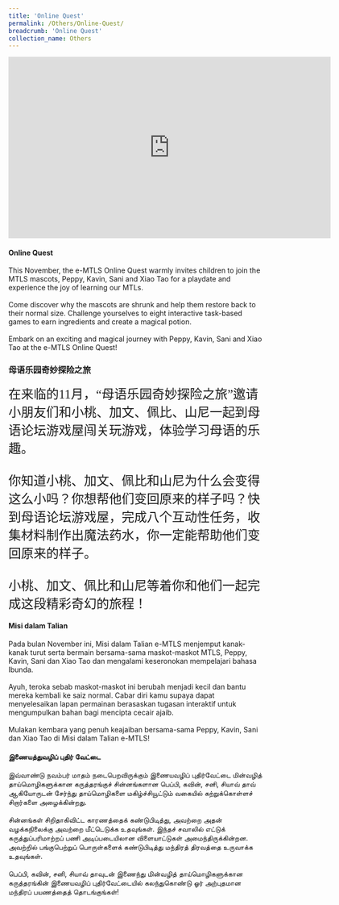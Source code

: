 ```yaml
---
title: 'Online Quest'
permalink: /Others/Online-Quest/
breadcrumb: 'Online Quest'
collection_name: Others
---
```


<!-- Global site tag (gtag.js) - Google Ads: 726049306 -->
<script async src="https://www.googletagmanager.com/gtag/js?id=AW-726049306"></script>
<script>
  window.dataLayer = window.dataLayer || [];
  function gtag(){dataLayer.push(arguments);}
  gtag('js', new Date());

  gtag('config', 'AW-726049306');
</script>
<iframe src="https://player.vimeo.com/video/452631885" width="640" height="360" frameborder="0" allow="autoplay; fullscreen" allowfullscreen></iframe>
<h4>Online Quest</h4>
<span style="text-align:justify;">This November, the e-MTLS Online Quest warmly invites children to join the MTLS mascots, Peppy, Kavin, Sani and Xiao Tao for a playdate and experience the joy of learning our MTLs. <br/><br/></span>
Come discover why the mascots are shrunk and help them restore back to their normal size. Challenge yourselves to eight interactive task-based games to earn ingredients and create a magical potion. <br/><br/>
Embark on an exciting and magical journey with Peppy, Kavin, Sani and Xiao Tao at the e-MTLS Online Quest!

<h3 style="font-family:KaiTi">母语乐园奇妙探险之旅</h3>
<span style="font-family:KaiTi; font-size:25px;text-align:justify;">在来临的11月，“母语乐园奇妙探险之旅”邀请小朋友们和小桃、加文、佩比、山尼一起到母语论坛游戏屋闯关玩游戏，体验学习母语的乐趣。<br/><br/>
你知道小桃、加文、佩比和山尼为什么会变得这么小吗？你想帮他们变回原来的样子吗？快到母语论坛游戏屋，完成八个互动性任务，收集材料制作出魔法药水，你一定能帮助他们变回原来的样子。<br/><br/>
小桃、加文、佩比和山尼等着你和他们一起完成这段精彩奇幻的旅程！</span>

<h4>Misi dalam Talian</h4>
<span style="text-align:justify;">Pada bulan November ini, Misi dalam Talian e-MTLS menjemput kanak-kanak turut serta bermain bersama-sama maskot-maskot MTLS, Peppy, Kavin, Sani dan Xiao Tao dan mengalami keseronokan mempelajari bahasa Ibunda. <br/><br/>
Ayuh, teroka sebab maskot-maskot ini berubah menjadi kecil dan bantu mereka kembali ke saiz normal. Cabar diri kamu supaya dapat menyelesaikan lapan permainan berasaskan tugasan interaktif untuk mengumpulkan bahan bagi  mencipta cecair ajaib. <br/><br/>
Mulakan kembara yang penuh keajaiban bersama-sama Peppy, Kavin, Sani dan Xiao Tao di Misi dalam Talian e-MTLS!</span>

<h4>இணையத்துவழிப் புதிர் வேட்டை   </h4>
<span style="text-align:justify;">இவ்வாண்டு நவம்பர் மாதம் நடைபெறவிருக்கும் இணையவழிப் புதிர்வேட்டை மின்வழித் தாய்மொழிகளுக்கான கருத்தரங்குச் சின்னங்களான பெப்பி, கவின், சனி, சியாவ் தாவ்  ஆகியோருடன் சேர்ந்து தாய்மொழிகளை மகிழ்ச்சியூட்டும் வகையில் கற்றுக்கொள்ளச் சிறார்களை அழைக்கின்றது.<br/><br/>
சின்னங்கள் சிறிதாகிவிட்ட காரணத்தைக் கண்டுபிடித்து, அவற்றை அதன் வழக்கநிலைக்கு அவற்றை மீட்டெடுக்க உதவுங்கள். இந்தச் சவாலில் எட்டுக் கருத்துப்பரிமாற்றப் பணி அடிப்படையிலான விளையாட்டுகள் அமைந்திருக்கின்றன. அவற்றில் பங்குபெற்றுப் பொருள்களைக் கண்டுபிடித்து மந்திரத் திரவத்தை உருவாக்க உதவுங்கள்.<br/><br/>
பெப்பி, கவின், சனி, சியாவ் தாவுடன் இணைந்து மின்வழித் தாய்மொழிகளுக்கான கருத்தரங்கின் இணையவழிப் புதிர்வேட்டையில் கலந்துகொண்டு ஓர் அற்புதமான மந்திரப் பயணத்தைத் தொடங்குங்கள்!</span>

